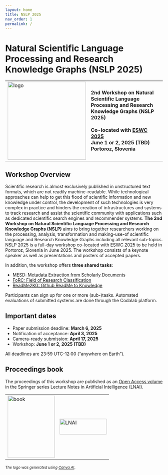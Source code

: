 ```yaml
---
layout: home
title: NSLP 2025
nav_order: 1
permalink: /
---
```


# Natural Scientific Language Processing and Research Knowledge Graphs (NSLP 2025)

<table>
  <tr>
    <td style="text-align:left">
      <img width="250" height="250" src="./logo.png" alt="logo"/>
    </td>
    <td>
    <strong>2nd Workshop on Natural Scientific Language Processing and Research Knowledge Graphs (NSLP 2025)
</strong>
    <br/><br/>
    <strong>Co-located with <a href="https://2025.eswc-conferences.org" target="_blank">ESWC 2025</a></strong>
    <br/>
    <strong><span>June 1 or 2, 2025 (TBD)</span></strong>
    <br/>
    <strong>Portoroz, Slovenia</strong>
    </td>
  </tr>
</table>

## Workshop Overview

Scientific research is almost exclusively published in unstructured text formats, which are not readily machine-readable. While technological approaches can help to get this flood of scientific information and new knowledge under control, the development of such technologies is very complex in practice and hinders the creation of infrastructures and systems to track research and assist the scientific community with applications such as dedicated scientific search engines and recommender systems. **The 2nd Workshop on Natural Scientific Language Processing and Research Knowledge Graphs (NSLP)** aims to bring together researchers working on the processing, analysis, transformation and making-use-of scientific language and Research Knowledge Graphs including all relevant sub-topics. NSLP 2025 is a full-day workshop co-located with [ESWC 2025](https://2025.eswc-conferences.org) to be held in Portoroz, Slovenia in June 2025. The workshop consists of a keynote speaker as well as presentations and posters of accepted papers. 

In addition, the workshop offers **three shared tasks**:

* [MESD: Metadata Extraction from Scholarly Documents](https://nfdi4ds.github.io/nslp2025/docs/mesd_shared_task.html)
* [FoRC: Field of Research Classification](https://nfdi4ds.github.io/nslp2025/docs/forc_shared_task.html)
* [ReadMe2KG: Github ReadMe to Knowledge](https://nfdi4ds.github.io/nslp2025/docs/readme2kg_shared_task.html)
  
Participants can sign up for one or more (sub-)tasks. Automated evaluations of submitted systems are done through the Codalab platform.

## Important dates

* Paper submission deadline: **March 6, 2025**
* Notification of acceptance: **April 3, 2025**
* Camera-ready submission: **April 17, 2025**
* Workshop: **<span>June 1 or 2, 2025 (TBD)</span>**

All deadlines are 23:59 UTC-12:00 (“anywhere on Earth”).

## Proceedings book
The proceedings of this workshop are published as an [Open Access volume](https://link.springer.com/book/10.1007/978-3-031-65794-8) in the Springer series Lecture Notes in Artificial Intelligence (LNAI).

<table border="0">
  <tr>
    <td style="text-align:left">
      <img width="150" height="200" src="nslp-book.png" alt="book"/>
    </td>
    <td>
      <img width="150" height="50" src="LNAI-Logo.png" alt="LNAI"/>
    </td>
  </tr>
</table>

<div align="left" style="margin: 0px auto;">

</div>

<div align="left" style="margin: 0px auto;">

</div>



<small><i>The logo was generated using [Canva AI](https://www.canva.com/en_gb/)</i></small>.
